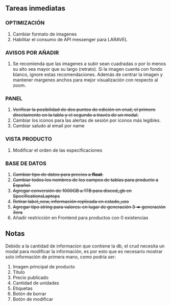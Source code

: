 ## Tareas inmediatas

### OPTIMIZACIÓN
1. Cambiar formato de imagenes
2. Habilitar el consumo de API messenger para LARAVEL
### AVISOS POR AÑADIR
1. Se recomienda que las imagenes a subir sean cuadradas o por lo menos su alto sea mayor que su largo (retrato). Si la imagen cuenta con fondo blanco, ignore estas recomendaciones. Además de centrar la imagen y mantener margenes anchos para mejor visualización con respecto al zoom.
### PANEL
1. ~~Verificar la posibilidad de dos puntos de edición en crud, el primero directamente en la tabla y el segundo a través de un modal.~~
2. Cambiar los iconos para las alertas de sesión por iconos más legibles.
3. Cambiar saludo al email por name

### VISTA PRODUCTO
1. Modificar el orden de las especificaciones

### BASE DE DATOS
1. ~~Cambiar tipo de datos para precios a **float**.~~
2. ~~Cambiar todos los nombres de los campos de tablas para producto a Español.~~
3. ~~Agregar conversión de 1000GB a 1TB para discod_gb en SpecificationsLaptops~~
4. ~~Retirar label_new, información replicada en estado_uso~~
5. ~~Agregar tipo string para valores: en lugar de generación 3 => generación 3era~~
6. Añadir restricción en Frontend para productos con 0 existencias
## Notas
Debido a la cantidad de informacion que contiene la db, el crud necesita un modal para modificar la información, es por esto que es necesario mostrar solo información de primera mano, como podría ser:

1. Imagen principal de producto
2. Título
3. Precio publicado
4. Cantidad de unidades
5. Etiquetas
6. Botón de borrar
7. Botón de modificar